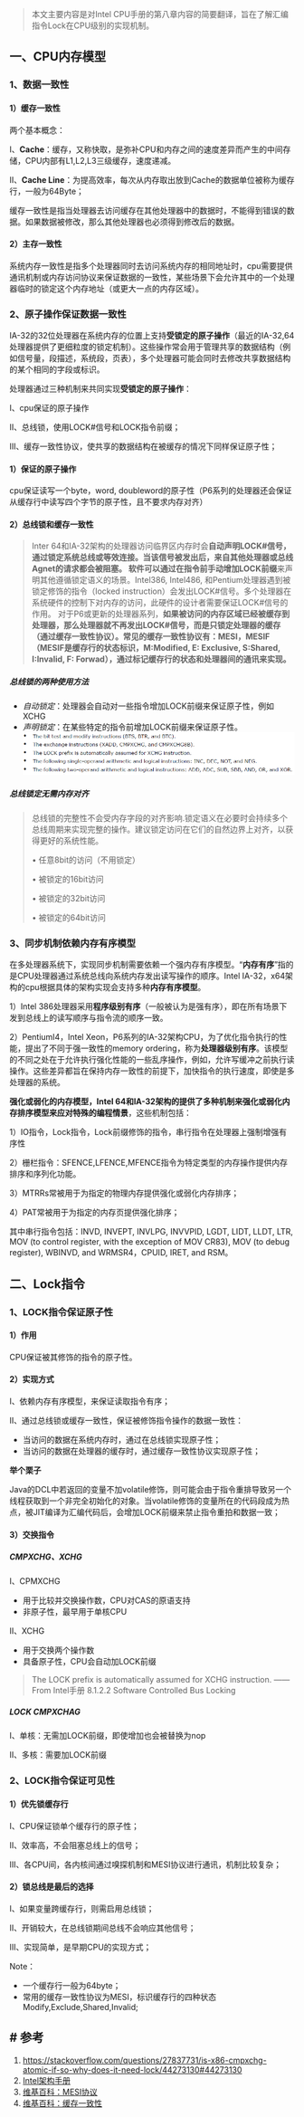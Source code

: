 > 本文主要内容是对Intel CPU手册的第八章内容的简要翻译，旨在了解汇编指令Lock在CPU级别的实现机制。
>

## 一、CPU内存模型

### 1、数据一致性

#### 1）缓存一致性

两个基本概念：

I、**Cache**：缓存，又称快取，是弥补CPU和内存之间的速度差异而产生的中间存储，CPU内部有L1,L2,L3三级缓存，速度递减。

II、**Cache Line**：为提高效率，每次从内存取出放到Cache的数据单位被称为缓存行，一般为64Byte；

缓存一致性是指当处理器去访问缓存在其他处理器中的数据时，不能得到错误的数据。如果数据被修改，那么其他处理器也必须得到修改后的数据。
#### 2）主存一致性
系统内存一致性是指多个处理器同时去访问系统内存的相同地址时，cpu需要提供通讯机制或内存访问协议来保证数据的一致性，某些场景下会允许其中的一个处理器临时的锁定这个内存地址（或更大一点的内存区域）。

### 2、原子操作保证数据一致性

IA-32的32位处理器在系统内存的位置上支持**受锁定的原子操作**（最近的IA-32,64处理器提供了更细粒度的锁定机制）。这些操作常会用于管理共享的数据结构（例如信号量，段描述，系统段，页表），多个处理器可能会同时去修改共享数据结构的某个相同的字段或标识。

处理器通过三种机制来共同实现**受锁定的原子操作**：

I、cpu保证的原子操作

II、总线锁，使用LOCK#信号和LOCK指令前缀；

III、缓存一致性协议，使共享的数据结构在被缓存的情况下同样保证原子性；

#### 1）保证的原子操作
cpu保证读写一个byte，word, doubleword的原子性（P6系列的处理器还会保证从缓存行中读写四个字节的原子性，且不要求内存对齐）

#### 2）总线锁和缓存一致性

> Inter 64和IA-32架构的处理器访问临界区内存时会**自动声明LOCK#**信号，通过锁定系统总线或等效连接。当该信号被发出后，来自其他处理器或总线Agnet的请求都会被阻塞。
> 软件可以通过在指令前**手动增加LOCK前缀**来声明其他遵循锁定语义的场景。Intel386, Intel486, 和Pentium处理器遇到被锁定修饰的指令（locked instruction）会发出LOCK#信号。多个处理器在系统硬件的控制下对内存的访问，此硬件的设计者需要保证LOCK#信号的作用。
> 对于P6或更新的处理器系列，**如果被访问的内存区域已经被缓存到处理器，那么处理器就不再发出LOCK#信号，而是只锁定处理器的缓存（通过缓存一致性协议）。常见的缓存一致性协议有：MESI，MESIF（MESIF是缓存行的状态标识，M:Modified, E: Exclusive, S:Shared, I:Invalid, F: Forwad），通过标记缓存行的状态和处理器间的通讯来实现。**

##### 总线锁的两种使用方法

* *自动锁定*：处理器会自动对一些指令增加LOCK前缀来保证原子性，例如XCHG
* *声明锁定*：在某些特定的指令前增加LOCK前缀来保证原子性。
![可加LOCK前缀的指令](../../src/main/resources/picture/1240-20210115024357094.png)

##### 总线锁定无需内存对齐

> 总线锁的完整性不会受内存字段的对齐影响.锁定语义在必要时会持续多个总线周期来实现完整的操作。建议锁定访问在它们的自然边界上对齐，以获得更好的系统性能。
>
> • 任意8bit的访问（不用锁定）
>
> • 被锁定的16bit访问
>
> • 被锁定的32bit访问
>
> • 被锁定的64bit访问
### 3、同步机制依赖内存有序模型
在多处理器系统下，实现同步机制需要依赖一个强内存有序模型。“**内存有序**”指的是CPU处理器通过系统总线向系统内存发出读写操作的顺序。Intel IA-32，x64架构的cpu根据具体的架构实现会支持多种**内存有序模型**。

1）Intel 386处理器采用**程序级别有序**（一般被认为是强有序），即在所有场景下发到总线上的读写顺序与指令流的顺序一致。

2）PentiumI4，Intel Xeon，P6系列的IA-32架构CPU，为了优化指令执行的性能，提出了不同于强一致性的memory ordering，称为**处理器级别有序**。该模型的不同之处在于允许执行强化性能的一些乱序操作，例如，允许写缓冲之前执行读操作。这些差异都旨在保持内存一致性的前提下，加快指令的执行速度，即使是多处理器的系统。

**强化或弱化的内存模型，Intel 64和IA-32架构的提供了多种机制来强化或弱化内存排序模型来应对特殊的编程情景**，这些机制包括：

1）IO指令，Lock指令，Lock前缀修饰的指令，串行指令在处理器上强制增强有序性

2）栅栏指令：SFENCE,LFENCE,MFENCE指令为特定类型的内存操作提供内存排序和序列化功能。

3）MTRRs常被用于为指定的物理内存提供强化或弱化内存排序；

4）PAT常被用于为指定的内存页提供强化排序；

其中串行指令包括：INVD, INVEPT, INVLPG, INVVPID, LGDT, LIDT, LLDT, LTR, MOV (to control register, with the exception of MOV CR83), MOV (to debug register), WBINVD, and WRMSR4，CPUID, IRET, and RSM。

## 二、Lock指令

### 1、LOCK指令保证原子性

#### 1）作用

CPU保证被其修饰的指令的原子性。

#### 2）实现方式

I、依赖内存有序模型，来保证读取指令有序；

II、通过总线锁或缓存一致性，保证被修饰指令操作的数据一致性：

* 当访问的数据在系统内存时，通过在总线锁实现原子性；
* 当访问的数据在处理器的缓存时，通过缓存一致性协议实现原子性；

**举个栗子**

Java的DCL中若返回的变量不加volatile修饰，则可能会由于指令重排导致另一个线程获取到一个非完全初始化的对象。当volatile修饰的变量所在的代码段成为热点，被JIT编译为汇编代码后，会增加LOCK前缀来禁止指令重拍和数据一致；

#### 3）交换指令

##### CMPXCHG、XCHG

I、CPMXCHG

* 用于比较并交换操作数，CPU对CAS的原语支持
* 非原子性，最早用于单核CPU

II、XCHG

* 用于交换两个操作数
* 具备原子性，CPU会自动加LOCK前缀

> The LOCK prefix is automatically assumed for XCHG instruction.
> ——From Intel手册 8.1.2.2 Software Controlled Bus Locking

##### LOCK CMPXCHAG

I、单核：无需加LOCK前缀，即使增加也会被替换为nop

II、多核：需要加LOCK前缀

### 2、LOCK指令保证可见性

#### 1）优先锁缓存行

I、CPU保证锁单个缓存行的原子性；

II、效率高，不会阻塞总线上的信号；

III、各CPU间，各内核间通过嗅探机制和MESI协议进行通讯，机制比较复杂；

#### 2）锁总线是最后的选择

I、如果变量跨缓存行，则需启用总线锁；

II、开销较大，在总线锁期间总线不会响应其他信号；

III、实现简单，是早期CPU的实现方式；

Note：

* 一个缓存行一般为64byte；
* 常用的缓存一致性协议为MESI，标识缓存行的四种状态Modify,Exclude,Shared,Invalid;

## # 参考

1. https://stackoverflow.com/questions/27837731/is-x86-cmpxchg-atomic-if-so-why-does-it-need-lock/44273130#44273130
2. [Intel架构手册](https://www.intel.com/content/dam/www/public/us/en/documents/manuals/64-ia-32-architectures-software-developer-vol-3a-part-1-manual.pdf)
3. [维基百科：MESI协议](https://zh.wikipedia.org/wiki/MESI%E5%8D%8F%E8%AE%AE)
4. [维基百科：缓存一致性](https://zh.wikipedia.org/wiki/%E5%BF%AB%E5%8F%96%E4%B8%80%E8%87%B4%E6%80%A7)